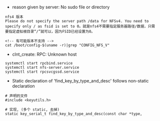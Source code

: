 - reason given by server: No sudo file or directory
```shell
nfs4 版本 
Please do not specify the server path /data for NFSv4. You need to specify only / as fsid is set to 0。就是nfs4不需要指定服务器路径/数据，只需要指定虚拟根目录“/”就可以，因为FSID已经设置为0。

<!-- 有可能版本不支持 -->
cat /boot/config-$(uname -r)|grep "CONFIG_NFS_V"
```

- clnt_create: RPC: Unknown host
```shell
systemctl start rpcbind.service
systemctl start nfs-server.service
systemctl start rpcsvcgssd.service
```

- Static declaration of 'find_key_by_type_and_desc' follows non-static declaration
```shell
# 声明的文件
#include <keyutils.h>

# 实现, (多个 static, 去掉)
static key_serial_t find_key_by_type_and_desc(const char *type,
```
